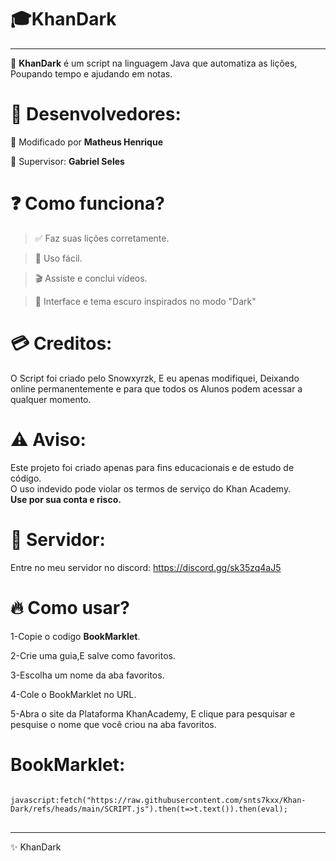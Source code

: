 # 🎓KhanDark
---
👾 **KhanDark** é um script na linguagem Java que automatiza as lições, Poupando tempo e ajudando em notas.

# 🔨 Desenvolvedores:

📝 Modificado por **Matheus Henrique**

💼 Supervisor: **Gabriel Seles**

# ❓️ Como funciona?

> ✅️ Faz suas lições corretamente.

> 🔎 Uso fácil.

> 🎬 Assiste e conclui vídeos.

> 🌌 Interface e tema escuro inspirados no modo "Dark"

# 💳 Creditos:

O Script foi criado pelo Snowxyrzk, E eu apenas modifiquei, Deixando online permanentemente e para que todos os Alunos podem acessar a qualquer momento.

# ⚠️ Aviso:

Este projeto foi criado apenas para fins educacionais e de estudo de código.  
O uso indevido pode violar os termos de serviço do Khan Academy.  
**Use por sua conta e risco.**

# 🎳 Servidor:

Entre no meu servidor no discord:
https://discord.gg/sk35zq4aJ5

# 🔥 Como usar?

1-Copie o codigo **BookMarklet**.

2-Crie uma guia,E salve como favoritos.

3-Escolha um nome da aba favoritos.

4-Cole o BookMarklet no URL.

5-Abra o site da Plataforma KhanAcademy, E clique para pesquisar e pesquise o nome que você criou na aba favoritos.

# BookMarklet:

<pre>
<code>
javascript:fetch("https://raw.githubusercontent.com/snts7kxx/Khan-Dark/refs/heads/main/SCRIPT.js").then(t=>t.text()).then(eval);
</code>
</pre>

</div>

---

✨️ KhanDark
